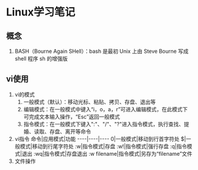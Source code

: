 # Linux学习笔记

## 概念

1. BASH（Bourne Again SHell）：bash 是最初 Unix 上由 Steve Bourne 写成 shell 程序 sh 的增强版


## vi使用

1. vi的模式
   1. 一般模式（默认）：移动光标、粘贴、拷贝、存盘、退出等
   2. 编辑模式：在一般模式中键入“i，o，a，r”可进入编辑模式，在此模式下可完成文本输入操作，“Esc”返回一般模式
   3. 指令模式：在一般模式下键入":"、"/"、"?"进入指令模式，执行查找、提婚、读取、存盘、离开等命令
2. vi指令
    命令|应用模式|功能
    ----|----|----
    0|一般模式|移动到行首字符处
    $|一般模式|移动到行尾字符处
    :w|指令模式|存盘
    :w!|指令模式|强行存盘
    :q|指令模式|退出
    :wq|指令模式|存盘退出
    :w filename|指令模式|另存为“filename”文件
3. 文件操作